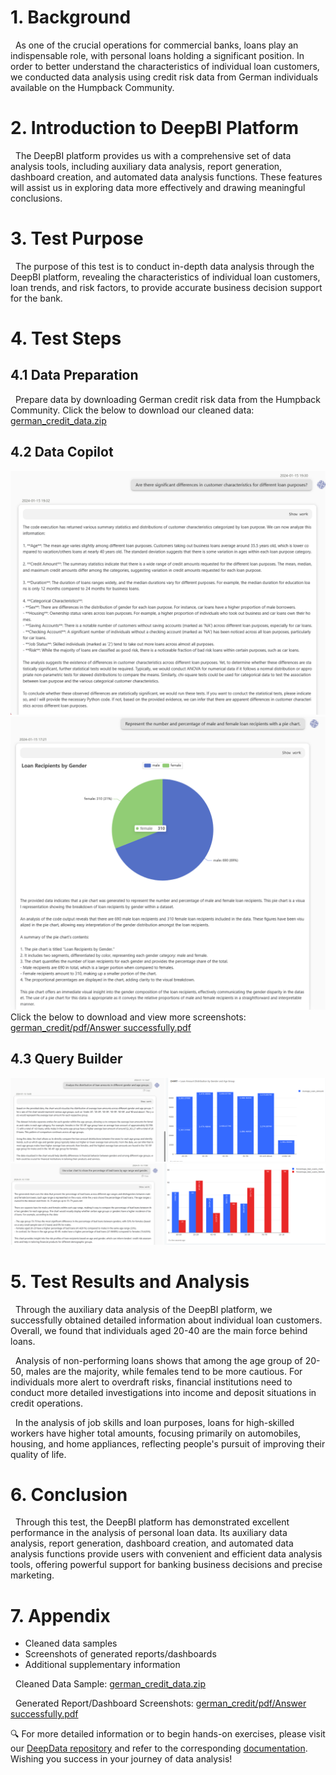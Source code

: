 # 1. Background
 
  As one of the crucial operations for commercial banks, loans play an indispensable role, with personal loans holding a significant position. In order to better understand the characteristics of individual loan customers, we conducted data analysis using credit risk data from German individuals available on the Humpback Community.
# 2. Introduction to DeepBI Platform
  
  The DeepBI platform provides us with a comprehensive set of data analysis tools, including auxiliary data analysis, report generation, dashboard creation, and automated data analysis functions. These features will assist us in exploring data more effectively and drawing meaningful conclusions.
# 3. Test Purpose

  The purpose of this test is to conduct in-depth data analysis through the DeepBI platform, revealing the characteristics of individual loan customers, loan trends, and risk factors, to provide accurate business decision support for the bank.
# 4. Test Steps
## 4.1  Data Preparation

  Prepare data by downloading German credit risk data from the Humpback Community.
  Click the below to download our cleaned data:
  [german_credit_data.zip](./data/german_credit_data.zip)
## 4.2 Data Copilot
![german_credit/img/one.PNG](./img/one.PNG)
![german_credit/img/two.PNG](./img/two.PNG)
Click the below to download and view more screenshots:
[german_credit/pdf/Answer successfully.pdf](./pdf/All%20case%20screenshots.pdf)
## 4.3 Query Builder
![german_credit/img/three.PNG](./img/three.PNG)
![german_credit/img/four.PNG](./img/four.PNG)
# 5. Test Results and Analysis

  Through the auxiliary data analysis of the DeepBI platform, we successfully obtained detailed information about individual loan customers. Overall, we found that individuals aged 20-40 are the main force behind loans.

  Analysis of non-performing loans shows that among the age group of 20-50, males are the majority, while females tend to be more cautious. For individuals more alert to overdraft risks, financial institutions need to conduct more detailed investigations into income and deposit situations in credit operations.

  In the analysis of job skills and loan purposes, loans for high-skilled workers have higher total amounts, focusing primarily on automobiles, housing, and home appliances, reflecting people's pursuit of improving their quality of life.
# 6. Conclusion

  Through this test, the DeepBI platform has demonstrated excellent performance in the analysis of personal loan data. Its auxiliary data analysis, report generation, dashboard creation, and automated data analysis functions provide users with convenient and efficient data analysis tools, offering powerful support for banking business decisions and precise marketing.
# 7. Appendix

- Cleaned data samples
- Screenshots of generated reports/dashboards
- Additional supplementary information

  Cleaned Data Sample:
[german_credit_data.zip](./data/german_credit_data.zip)

  Generated Report/Dashboard Screenshots:
[german_credit/pdf/Answer successfully.pdf](./pdf/All%20case%20screenshots.pdf)

🔍 For more detailed information or to begin hands-on exercises, please visit our [DeepData repository](https://github.com/DeepInsight-AI/DeepData) and refer to the corresponding [documentation](https://deepthought.feishu.cn/wiki/space/7323090769442193412?ccm_open_type=lark_wiki_spaceLink&open_tab_from=wiki_home). Wishing you success in your journey of data analysis!